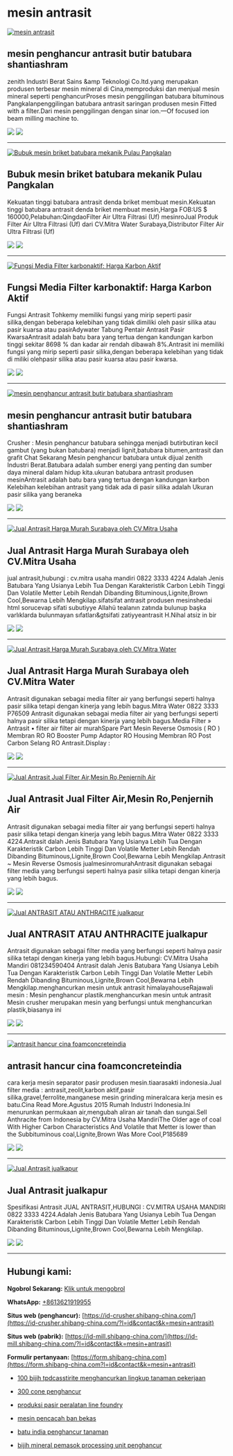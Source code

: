 # mesin antrasit

<a href="https://swt.shibang-china.com/?l=id&img&k=mesin+antrasit" target="_blank">![mesin antrasit](http://static.shibang-china.com/all-800x300/574.jpg)</a>

## mesin penghancur antrasit butir batubara shantiashram
zenith Industri Berat Sains &amp Teknologi Co.ltd.yang merupakan produsen terbesar mesin mineral di Cina,memproduksi dan menjual mesin mineral seperti penghancurProses mesin penggilingan batubara bituminous Pangkalanpenggilingan batubara antrasit saringan produsen mesin Fitted with a filter.Dari mesin penggilingan dengan sinar ion.—Of focused ion beam milling machine to.


<a href="https://whatsapp.shibangsoft.com/WhatsApp.php" target="_blank" title="WhatsApp">![](http://static.shibang-china.com/icon/whatsapp.png)</a> <a href="https://swt.shibang-china.com/?l=id&icon&k=mesin+antrasit" target="_blank">![](http://static.shibang-china.com/icon/chat-id.png)</a>

---

<a href="https://swt.shibang-china.com/?l=id&img&k=mesin+antrasit" target="_blank">![Bubuk mesin briket batubara mekanik Pulau Pangkalan](http://static.shibang-china.com/all-800x300/1381.jpg)</a>

## Bubuk mesin briket batubara mekanik Pulau Pangkalan
Kekuatan tinggi batubara antrasit denda briket membuat mesin.Kekuatan tinggi batubara antrasit denda briket membuat mesin,Harga FOB:US $ 160000,Pelabuhan:QingdaoFilter Air Ultra Filtrasi (Uf) mesinroJual Produk Filter Air Ultra Filtrasi (Uf) dari CV.Mitra Water Surabaya,Distributor Filter Air Ultra Filtrasi (Uf)


<a href="https://whatsapp.shibangsoft.com/WhatsApp.php" target="_blank" title="WhatsApp">![](http://static.shibang-china.com/icon/whatsapp.png)</a> <a href="https://swt.shibang-china.com/?l=id&icon&k=mesin+antrasit" target="_blank">![](http://static.shibang-china.com/icon/chat-id.png)</a>

---

<a href="https://swt.shibang-china.com/?l=id&img&k=mesin+antrasit" target="_blank">![Fungsi Media Filter karbonaktif: Harga Karbon Aktif](http://static.shibang-china.com/all-800x300/7.jpg)</a>

## Fungsi Media Filter karbonaktif: Harga Karbon Aktif
Fungsi Antrasit Tohkemy memiliki fungsi yang mirip seperti pasir silika,dengan beberapa kelebihan yang tidak dimiliki oleh pasir silika atau pasir kuarsa atau pasirAdywater Tabung Pentair Antrasit Pasir KwarsaAntrasit adalah batu bara yang tertua dengan kandungan karbon tinggi sekitar 8698 % dan kadar air rendah dibawah 8%.Antrasit ini memiliki fungsi yang mirip seperti pasir silika,dengan beberapa kelebihan yang tidak di miliki olehpasir silika atau pasir kuarsa atau pasir kwarsa.


<a href="https://whatsapp.shibangsoft.com/WhatsApp.php" target="_blank" title="WhatsApp">![](http://static.shibang-china.com/icon/whatsapp.png)</a> <a href="https://swt.shibang-china.com/?l=id&icon&k=mesin+antrasit" target="_blank">![](http://static.shibang-china.com/icon/chat-id.png)</a>

---

<a href="https://swt.shibang-china.com/?l=id&img&k=mesin+antrasit" target="_blank">![mesin penghancur antrasit butir batubara shantiashram](http://static.shibang-china.com/all-800x300/583.jpg)</a>

## mesin penghancur antrasit butir batubara shantiashram
Crusher : Mesin penghancur batubara sehingga menjadi butirbutiran kecil gambut (yang bukan batubara) menjadi lignit,batubara bitumen,antrasit dan grafit Chat Sekarang Mesin penghancur batubara untuk dijual zenith Industri Berat.Batubara adalah sumber energi yang penting dan sumber daya mineral dalam hidup kita.ukuran batubara antrasit produsen mesinAntrasit adalah batu bara yang tertua dengan kandungan karbon Kelebihan kelebihan antrasit yang tidak ada di pasir silika adalah Ukuran pasir silika yang beraneka


<a href="https://whatsapp.shibangsoft.com/WhatsApp.php" target="_blank" title="WhatsApp">![](http://static.shibang-china.com/icon/whatsapp.png)</a> <a href="https://swt.shibang-china.com/?l=id&icon&k=mesin+antrasit" target="_blank">![](http://static.shibang-china.com/icon/chat-id.png)</a>

---

<a href="https://swt.shibang-china.com/?l=id&img&k=mesin+antrasit" target="_blank">![Jual Antrasit Harga Murah Surabaya oleh CV.Mitra Usaha](http://static.shibang-china.com/all-800x300/1260.jpg)</a>

## Jual Antrasit Harga Murah Surabaya oleh CV.Mitra Usaha
jual antrasit,hubungi : cv.mitra usaha mandiri 0822 3333 4224 Adalah Jenis Batubara Yang Usianya Lebih Tua Dengan Karakteristik Carbon Lebih Tinggi Dan Volatile Metter Lebih Rendah Dibanding Bituminous,Lignite,Brown Cool,Bewarna Lebih Mengkilap.sifatsifat antrasit produsen mesinshedai html sorucevap sifati subutiyye Allahü tealanın zatında bulunup başka varlıklarda bulunmayan sıfatları&gtsifati zatiyyeantrasit H.Nihal atsiz in bir


<a href="https://whatsapp.shibangsoft.com/WhatsApp.php" target="_blank" title="WhatsApp">![](http://static.shibang-china.com/icon/whatsapp.png)</a> <a href="https://swt.shibang-china.com/?l=id&icon&k=mesin+antrasit" target="_blank">![](http://static.shibang-china.com/icon/chat-id.png)</a>

---

<a href="https://swt.shibang-china.com/?l=id&img&k=mesin+antrasit" target="_blank">![Jual Antrasit Harga Murah Surabaya oleh CV.Mitra Water](http://static.shibang-china.com/all-800x300/718.jpg)</a>

## Jual Antrasit Harga Murah Surabaya oleh CV.Mitra Water
Antrasit digunakan sebagai media filter air yang berfungsi seperti halnya pasir silika tetapi dengan kinerja yang lebih bagus.Mitra Water 0822 3333 P76509 Antrasit digunakan sebagai media filter air yang berfungsi seperti halnya pasir silika tetapi dengan kinerja yang lebih bagus.Media Filter » Antrasit • filter air filter air murahSpare Part Mesin Reverse Osmosis ( RO ) Membran RO RO Booster Pump Adaptor RO Housing Membran RO Post Carbon Selang RO Antrasit.Display :


<a href="https://whatsapp.shibangsoft.com/WhatsApp.php" target="_blank" title="WhatsApp">![](http://static.shibang-china.com/icon/whatsapp.png)</a> <a href="https://swt.shibang-china.com/?l=id&icon&k=mesin+antrasit" target="_blank">![](http://static.shibang-china.com/icon/chat-id.png)</a>

---

<a href="https://swt.shibang-china.com/?l=id&img&k=mesin+antrasit" target="_blank">![Jual Antrasit Jual Filter Air,Mesin Ro,Penjernih Air](http://static.shibang-china.com/all-800x300/1368.jpg)</a>

## Jual Antrasit Jual Filter Air,Mesin Ro,Penjernih Air
Antrasit digunakan sebagai media filter air yang berfungsi seperti halnya pasir silika tetapi dengan kinerja yang lebih bagus.Mitra Water 0822 3333 4224.Antrasit dalah Jenis Batubara Yang Usianya Lebih Tua Dengan Karakteristik Carbon Lebih Tinggi Dan Volatile Metter Lebih Rendah Dibanding Bituminous,Lignite,Brown Cool,Bewarna Lebih Mengkilap.Antrasit ~ Mesin Reverse Osmosis jualmesinromurahAntrasit digunakan sebagai filter media yang berfungsi seperti halnya pasir silika tetapi dengan kinerja yang lebih bagus.


<a href="https://whatsapp.shibangsoft.com/WhatsApp.php" target="_blank" title="WhatsApp">![](http://static.shibang-china.com/icon/whatsapp.png)</a> <a href="https://swt.shibang-china.com/?l=id&icon&k=mesin+antrasit" target="_blank">![](http://static.shibang-china.com/icon/chat-id.png)</a>

---

<a href="https://swt.shibang-china.com/?l=id&img&k=mesin+antrasit" target="_blank">![Jual ANTRASIT ATAU ANTHRACITE jualkapur](http://static.shibang-china.com/all-800x300/650.jpg)</a>

## Jual ANTRASIT ATAU ANTHRACITE jualkapur
Antrasit digunakan sebagai filter media yang berfungsi seperti halnya pasir silika tetapi dengan kinerja yang lebih bagus.Hubungi: CV.Mitra Usaha Mandiri 081234590404 Antrasit dalah Jenis Batubara Yang Usianya Lebih Tua Dengan Karakteristik Carbon Lebih Tinggi Dan Volatile Metter Lebih Rendah Dibanding Bituminous,Lignite,Brown Cool,Bewarna Lebih Mengkilap.menghancurkan mesin untuk antrasit himalayahouseRajawali mesin : Mesin penghancur plastik.menghancurkan mesin untuk antrasit Mesin crusher merupakan mesin yang berfungsi untuk menghancurkan plastik,biasanya ini


<a href="https://whatsapp.shibangsoft.com/WhatsApp.php" target="_blank" title="WhatsApp">![](http://static.shibang-china.com/icon/whatsapp.png)</a> <a href="https://swt.shibang-china.com/?l=id&icon&k=mesin+antrasit" target="_blank">![](http://static.shibang-china.com/icon/chat-id.png)</a>

---

<a href="https://swt.shibang-china.com/?l=id&img&k=mesin+antrasit" target="_blank">![antrasit hancur cina foamconcreteindia](http://static.shibang-china.com/all-800x300/518.jpg)</a>

## antrasit hancur cina foamconcreteindia
cara kerja mesin separator pasir produsen mesin.tiaarasakti indonesia.Jual filter media : antrasit,zeolit,karbon aktif,pasir silika,gravel,ferrolite,manganese mesin grinding mineralcara kerja mesin es batu.Cina Read More.Agustus 2015 Rumah Industri Indonesia.Ini menurunkan permukaan air,mengubah aliran air tanah dan sungai.Sell Anthracite from Indonesia by CV.Mitra Usaha MandiriThe Older age of coal With Higher Carbon Characteristics And Volatile that Metter is lower than the Subbituminous coal,Lignite,Brown Was More Cool,P185689


<a href="https://whatsapp.shibangsoft.com/WhatsApp.php" target="_blank" title="WhatsApp">![](http://static.shibang-china.com/icon/whatsapp.png)</a> <a href="https://swt.shibang-china.com/?l=id&icon&k=mesin+antrasit" target="_blank">![](http://static.shibang-china.com/icon/chat-id.png)</a>

---

<a href="https://swt.shibang-china.com/?l=id&img&k=mesin+antrasit" target="_blank">![Jual Antrasit jualkapur](http://static.shibang-china.com/all-800x300/939.jpg)</a>

## Jual Antrasit jualkapur
Spesifikasi Antrasit JUAL ANTRASIT,HUBUNGI : CV.MITRA USAHA MANDIRI 0822 3333 4224.Adalah Jenis Batubara Yang Usianya Lebih Tua Dengan Karakteristik Carbon Lebih Tinggi Dan Volatile Metter Lebih Rendah Dibanding Bituminous,Lignite,Brown Cool,Bewarna Lebih Mengkilap.

<a href="https://whatsapp.shibangsoft.com/WhatsApp.php" target="_blank" title="WhatsApp">![](http://static.shibang-china.com/icon/whatsapp.png)</a> <a href="https://swt.shibang-china.com/?l=id&icon&k=mesin+antrasit" target="_blank">![](http://static.shibang-china.com/icon/chat-id.png)</a>

---
## Hubungi kami:

**Ngobrol Sekarang:** [Klik untuk mengobrol](https://swt.shibang-china.com?l=id&contact&k=mesin+antrasit)

**WhatsApp:**  [+8613621919955](https://whatsapp.shibangsoft.com/WhatsApp.php)

**Situs web (penghancur):** [https://id-crusher.shibang-china.com/](https://id-crusher.shibang-china.com/?l=id&contact&k=mesin+antrasit)

**Situs web (pabrik):** [https://id-mill.shibang-china.com/](https://id-mill.shibang-china.com/?l=id&contact&k=mesin+antrasit)

**Formulir pertanyaan:** [https://form.shibang-china.com](https://form.shibang-china.com?l=id&contact&k=mesin+antrasit)

* [100 bijih tpdcasstirite menghancurkan lingkup tanaman pekerjaan](../34/100%20bijih%20tpdcasstirite%20menghancurkan%20lingkup%20tanaman%20pekerjaan.md)

* [300 cone penghancur](../34/300%20cone%20penghancur.md)

* [produksi pasir peralatan line foundry](../35/produksi%20pasir%20peralatan%20line%20foundry.md)

* [mesin pencacah ban bekas](../40/mesin%20pencacah%20ban%20bekas.md)

* [batu india penghancur tanaman](../39/batu%20india%20penghancur%20tanaman.md)

* [bijih mineral pemasok processing unit penghancur](../31/bijih%20mineral%20pemasok%20processing%20unit%20penghancur.md)